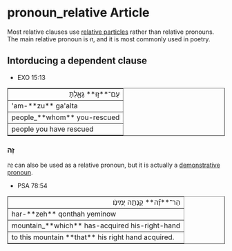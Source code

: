 # pronoun_relative Article
Most relative clauses use [relative particles](https://git.door43.org/Door43/en-uhg/src/master/content/particle_relative/02.md) rather than relative pronouns. The main relative pronoun is זוּ, and it is most commonly used in poetry.

## Intorducing a dependent clause

* EXO 15:13
<table border="1" class="docutils">
<colgroup>
<col width="100%" />
</colgroup>
<tbody valign="top">
<tr class="row-odd" align="right"><td>עַם־**ז֣וּ** גָּאָ֑לְתָּ</td>
</tr>
<tr class="row-even"><td>'am-**zu** ga'alta</td>
</tr>
<tr class="row-odd"><td>people_**whom** you-rescued</td>
</tr>
<tr class="row-even"><td>people you have rescued</td>
</tr>
</tbody>
</table>

### זֶה

זֶה can also be used as a relative pronoun, but it is actually a [demonstrative pronoun](https://git.door43.org/Door43/en-uhg/src/master/content/pronoun_demonstrative/02.md#function-like-a-relative-pronoun).

* PSA 78:54
<table border="1" class="docutils">
<colgroup>
<col width="100%" />
</colgroup>
<tbody valign="top">
<tr class="row-odd" align="right"><td>הַר־**זֶ֝֗ה** קָנְתָ֥ה יְמִינֹֽו׃</td>
</tr>
<tr class="row-even"><td>har-**zeh** qonthah yeminow</td>
</tr>
<tr class="row-odd"><td>mountain_**which** has-acquired his-right-hand</td>
</tr>
<tr class="row-even"><td>to this mountain **that** his right hand acquired.</td>
</tr>
</tbody>
</table>